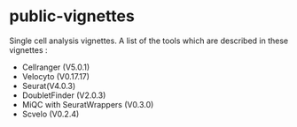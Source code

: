 # public-vignettes
Single cell analysis vignettes. A list of the tools which are described in these vignettes : 
- Cellranger (V5.0.1)
- Velocyto (V0.17.17)
- Seurat(V4.0.3)
- DoubletFinder (V2.0.3)
- MiQC with SeuratWrappers (V0.3.0)
- Scvelo (V0.2.4)
